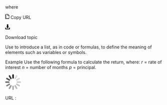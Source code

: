 # 

where

![Copy URL](media/where/Copy.png)
Copy URL

![Download](media/where/Download.png)

Download topic

Use to introduce a list, as in code or formulas, to define the meaning of elements such as variables or symbols.

Example Use the following formula to calculate the return, where: *r* = rate of interest *n* = number of months *p* = principal.

![In progress](media/where/activity-large.gif)

URL :
